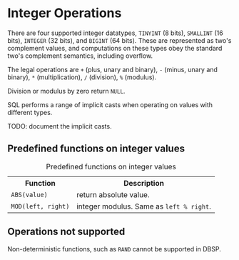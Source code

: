 # Integer Operations

There are four supported integer datatypes, `TINYINT` (8 bits),
`SMALLINT` (16 bits), `INTEGER` (32 bits), and `BIGINT` (64
bits).  These are represented as two's complement values, and
computations on these types obey the standard two's complement
semantics, including overflow.

The legal operations are `+` (plus, unary and binary), `-` (minus,
unary and binary), `*` (multiplication), `/` (division), `%`
(modulus).

Division or modulus by zero return `NULL`.

SQL performs a range of implicit casts when operating on values with
different types.

TODO: document the implicit casts.

## Predefined functions on integer values

<table>
  <caption>Predefined functions on integer values</caption>
  <tr>
    <th>Function</th>
    <th>Description</th>
  </tr>
  <tr>
    <td><code>ABS(value)</code></td>
    <td>return absolute value.</td>
  </tr>
  <tr>
    <td><code>MOD(left, right)</code></td>
    <td>integer modulus. Same as <code>left % right</code>.</td>
  </tr>
</table>

## Operations not supported

Non-deterministic functions, such as `RAND` cannot be supported in
DBSP.
